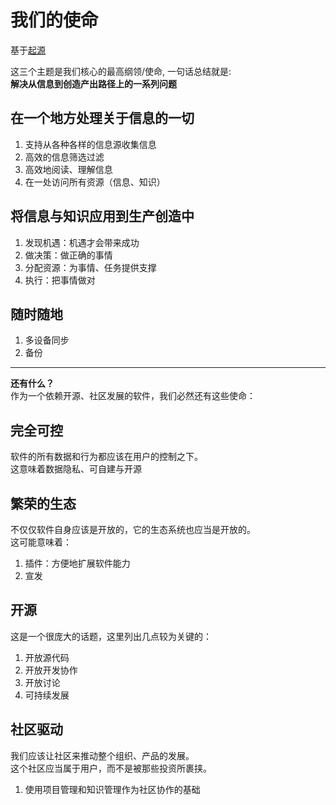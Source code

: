 # 我们的使命  

基于[起源](./origin.md)

这三个主题是我们核心的最高纲领/使命, 一句话总结就是: \
**解决从信息到创造产出路径上的一系列问题**

## 在一个地方处理关于信息的一切

1. 支持从各种各样的信息源收集信息
2. 高效的信息筛选过滤
3. 高效地阅读、理解信息
4. 在一处访问所有资源（信息、知识）

## 将信息与知识应用到生产创造中

1. 发现机遇：机遇才会带来成功
2. 做决策：做正确的事情
3. 分配资源：为事情、任务提供支撑
4. 执行：把事情做对

## 随时随地

1. 多设备同步
2. 备份

---

**还有什么？** \
作为一个依赖开源、社区发展的软件，我们必然还有这些使命：

## 完全可控

软件的所有数据和行为都应该在用户的控制之下。\
这意味着数据隐私、可自建与开源

## 繁荣的生态

不仅仅软件自身应该是开放的，它的生态系统也应当是开放的。\
这可能意味着：

1. 插件：方便地扩展软件能力
2. 宣发

## 开源

这是一个很庞大的话题，这里列出几点较为关键的：

1. 开放源代码
2. 开放开发协作
3. 开放讨论
4. 可持续发展

## 社区驱动

我们应该让社区来推动整个组织、产品的发展。\
这个社区应当属于用户，而不是被那些投资所裹挟。

1. 使用项目管理和知识管理作为社区协作的基础
